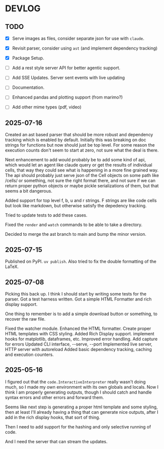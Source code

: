 # DEVLOG

## TODO

 - [X] Serve images as files, consider separate json for use with `claude`.
 - [X] Revisit parser, consider using `ast` (and implement dependency tracking)
 - [X] Package Setup.
 - [ ] Add a rest style server API for better agentic support.
 - [ ] Add SSE Updates. Server sent events with live updating
 - [ ] Documentation.
 - [ ] Enhanced pandas and plotting support (from marimo?)
 - [ ] Add other mime types (pdf, video)


## 2025-07-16

Created an ast based parser that should be more robust and dependency tracking
which is enabled by default. Initially this was breaking on doc strings for
functions but now should just be top level. For some reason the execution
counts don't seem to start at zero, not sure what the deal is there.

Next enhancement to add would probably be to add some kind of api, which would
let an agent like claude query or get the results of individual cells, that way
they could see what is happening in a more fine grained way.  The api should
probably just serve json of the Cell objects on some path like /cells/ or
something, not sure the right format there, and not sure if we can return
proper python objects or maybe pickle serializations of them, but that seems a
bit dangerous. 

Added support for top level f, b, u and r strings.  F strings are like code
cells but look like markdown, but otherwise satisfy the depedency tracking.

Tried to update tests to add these cases.

Fixed the `render` and `watch` commands to be able to take a directory.

Decided to merge the ast branch to main and bump the minor version.

## 2025-07-15

Published on PyPI. `uv publish`. Also tried to fix the double formatting of the LaTeX.

## 2025-07-08

Picking this back up. I think I should start by writing some tests for the
parser.  Got a test harness written.  Got a simple HTML Formatter and rich
display support.

One thing to remember is to add a simple download button or something, to
recover the raw file.

Fixed the watcher module.
Enhanced the HTML formatter.  Create proper HTML templates with CSS styling.
Added Rich Display support. implement hooks for matplotlib, dataframes, etc.
Improved error handling.  Add capture for errors
Updated CLI interface, --serve, --port
Implemented live server, HTTP server with autoreload
Added basic dependency tracking, caching and execution counters.

## 2025-05-16

I figured out that the `code.InteractiveInterpreter` really wasn't doing much,
so I made my own environment with its own globals and locals. Now I think I am
properly generating outputs, though I should catch and handle syntax errors and
other errors and forward them.

Seems like next step is generating a proper html template and some styling, 
then at least I'll already having a thing that can generate nice outputs, after
I add in the rich display hooks, that sort of thing.

Then I need to add support for the hashing and only selective running of code.

And I need the server that can stream the updates.
